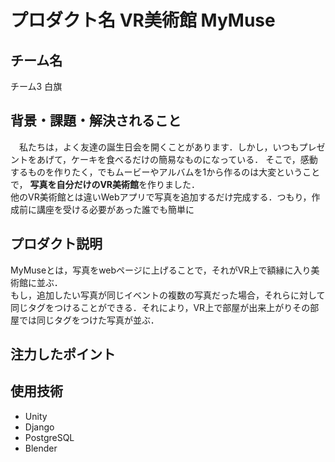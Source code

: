 # プロダクト名 VR美術館 MyMuse
<!-- プロダクト名に変更してください -->


<!-- プロダクト名・イメージ画像を差し変えてください -->


## チーム名
チーム3 白旗

<!-- チームIDとチーム名を入力してください -->


## 背景・課題・解決されること
　私たちは，よく友達の誕生日会を開くことがあります．しかし，いつもプレゼントをあげて，ケーキを食べるだけの簡易なものになっている．
そこで，感動するものを作りたく，でもムービーやアルバムを1から作るのは大変ということで，
**写真を自分だけのVR美術館**を作りました．<br>
他のVR美術館とは違いWebアプリで写真を追加するだけ完成する．つもり，作成前に講座を受ける必要があった誰でも簡単に



## プロダクト説明
MyMuseとは，写真をwebページに上げることで，それがVR上で額縁に入り美術館に並ぶ．<br>
もし，追加したい写真が同じイベントの複数の写真だった場合，それらに対して同じタグをつけることができる．それにより，VR上で部屋が出来上がりその部屋では同じタグをつけた写真が並ぶ．





## 注力したポイント


## 使用技術
- Unity
- Django
- PostgreSQL
- Blender

            



